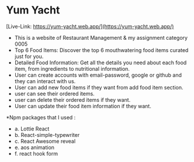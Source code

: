 # Yum Yacht

[Live-Link: https://yum-yacht.web.app/](https://yum-yacht.web.app/)

- This is a website of Restaurant Management & my assignment category 0005
- Top 6 Food Items: Discover the top 6 mouthwatering food items curated just for
  you.
- Detailed Food Information: Get all the details you need about each food item,
  from ingredients to nutritional information.
- User can create accounts with email-password, google or github and they can
  interact with us.
- User can add new food items if they want from add food item section.
- user can see their ordered items.
- user can delete their ordered items if they want.
- User can update their food item information if they want.

\*Npm packages that I used :

- a. Lottie React
- b. React-simple-typewriter
- c. React Awesome reveal
- e. aos animation
- f. react hook form

